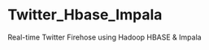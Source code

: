 Twitter_Hbase_Impala
====================

Real-time Twitter Firehose using Hadoop HBASE &amp; Impala
